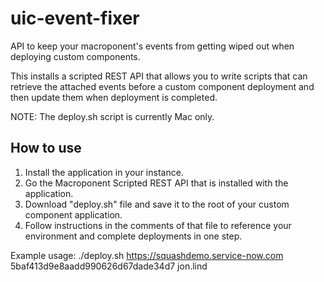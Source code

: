 # uic-event-fixer

API to keep your macroponent's events from getting wiped out when deploying custom components.

This installs a scripted REST API that allows you to write scripts that can retrieve the attached events before a custom component deployment and then update them when deployment is completed.

NOTE: The deploy.sh script is currently Mac only.

## How to use

1. Install the application in your instance.
2. Go the Macroponent Scripted REST API that is installed with the application.
3. Download "deploy.sh" file and save it to the root of your custom component application.
4. Follow instructions in the comments of that file to reference your environment and complete deployments in one step.

Example usage:
./deploy.sh https://squashdemo.service-now.com 5baf413d9e8aadd990626d67dade34d7 jon.lind

